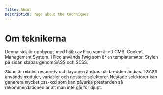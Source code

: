 ```yaml
---
Title: About
Description: Page about the techniques
---
```


Om teknikerna
==================

Denna sida är uppbyggd med hjälp av Pico som är ett CMS, Content Management System.
I Pico används Twig som är en templatemotor. Stylen på sidan skapas genom SASS och SCSS.

Sidan är relativt responsiv och layouten ändras när bredden ändras. I SASS används moduler, variabler och nestade selektorer. Nestade selektorer kan generera mycket css-kod som kan påverka prestanden så rekommendationen är att man inte går för djupt.